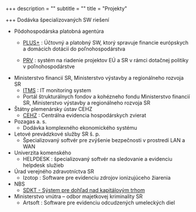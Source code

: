 +++
description = ""
subtitle = ""
title = "Projekty"

+++
Dodávka špecializovaných SW riešení

* Pôdohospodárska platobná agentúra
  * [PLUS+](http://axonpro.sk/sk/component/content/3-axon-pro-public/projekty-a-referencie/17-plus-platobny-utovny-system-?Itemid=18) : Účtovný a platobný SW, ktorý spravuje financie európskych a domácich dotácií do poľnohospodárstva


  * [PRV](http://axonpro.sk/sk/component/content/3-axon-pro-public/projekty-a-referencie/18-plus-prv-plan-rozvoja-vidieka-?Itemid=19) : systém na riadenie projektov EÚ a SR v rámci dotačnej politiky v poľnohospodárstve
* Ministerstvo financií SR, Ministerstvo výstavby a regionálneho rozvoja SR
  * [ITMS](http://axonpro.sk/sk/nase-projekty/itms-it-monitorovaci-system-pre-trukturalne-fondy-a-kohezny-fond) : IT monitoring system
  * Portál štrukturálnych fondov a kohézneho fondu Ministerstvo financií SR, Ministerstvo výstavby a regionálneho rozvoja SR
* Štátny plemenársky ústav CEHZ
  * [CEHZ](http://axonpro.sk/sk/nase-projekty/cehz-centralna-evidencia-zvierat) : Centrálna evidencia hospodárskych zvierat
* Pozagas a. s.
  * Dodávka komplexného ekonomického systému
* Letové prevádzkové služby SR š. p.
  * Špecializovaný softvér pre zvýšenie bezpečnosti v prostredí LAN a WAN
* Univerzita komenského
  * HELPDESK : špecializovaný softvér na sledovanie a evidenciu helpdesk služieb
* Úrad verejného zdravotníctva SR
  * Izotop : Software pre evidenciu zdrojov ionizujúceho žiarenia
* NBS
  * [SDKT - Sýstem pre dohľad nad kapitálovým trhom](http://axonpro.sk/sk/sluzby/vyvoj-softweru/3-axon-pro-public/projekty-a-referencie/22-sdkt-system-pre-dohad-nad-kapitalovym-trhom)
* Ministerstvo vnútra – odbor majetkovej kriminality SR
  * Artsoft : Software pre evidenciu odcudzených umeleckých diel